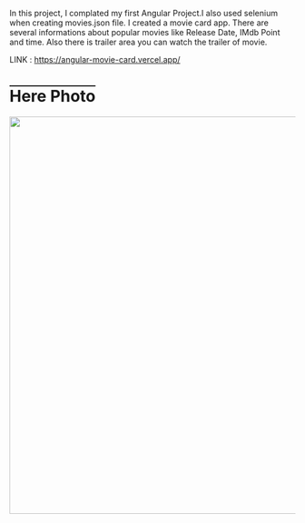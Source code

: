 In this project, I complated my first Angular Project.I also used selenium when creating movies.json file. I created a movie card app. There are several informations about popular movies like Release Date, IMdb Point and time. Also there is trailer area you can watch the trailer of movie.

LINK : https://angular-movie-card.vercel.app/

<h1 style="text-decoration: overline;">Here Photo</h1>
<img src="https://github.com/bayramcinar/angularMovieCard/assets/99193151/a53908bd-f6b5-4569-97bd-cfada3ea44bd" style="width: 700px;">
